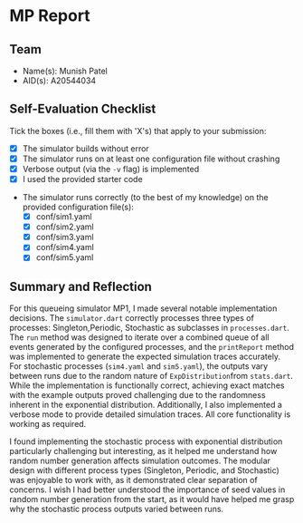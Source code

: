 # MP Report

## Team

- Name(s): Munish Patel
- AID(s): A20544034

## Self-Evaluation Checklist

Tick the boxes (i.e., fill them with 'X's) that apply to your submission:

- [X] The simulator builds without error
- [X] The simulator runs on at least one configuration file without crashing
- [X] Verbose output (via the `-v` flag) is implemented
- [X] I used the provided starter code
- The simulator runs correctly (to the best of my knowledge) on the provided configuration file(s):
  - [X] conf/sim1.yaml
  - [X] conf/sim2.yaml
  - [X] conf/sim3.yaml
  - [X] conf/sim4.yaml
  - [X] conf/sim5.yaml

## Summary and Reflection

For this queueing simulator MP1, I made several notable implementation decisions. The `simulator.dart` correctly processes three types of processes: Singleton,Periodic, Stochastic as subclasses in `processes.dart`. The `run` method was designed to iterate over a combined queue of all events generated by the configured processes, and the `printReport` method was implemented to generate the expected simulation traces accurately. For stochastic processes (`sim4.yaml` and `sim5.yaml`), the outputs vary between runs due to the random nature of `ExpDistribution`from `stats.dart`. While the implementation is functionally correct, achieving exact matches with the example outputs proved challenging due to the randomness inherent in the exponential distribution. Additionally, I also implemented a verbose mode to provide detailed simulation traces. All core functionality is working as required.

I found implementing the stochastic process with exponential distribution particularly challenging but interesting, as it helped me understand how random number generation affects simulation outcomes. The modular design with different process types (Singleton, Periodic, and Stochastic) was enjoyable to work with, as it demonstrated clear separation of concerns. I wish I had better understood the importance of seed values in random number generation from the start, as it would have helped me grasp why the stochastic process outputs varied between runs.
